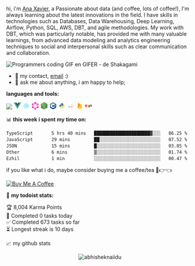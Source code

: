 hi, i'm [Ana Xavier](https://www.linkedin.com/in/anaxavier-tech/), a Passionate about data (and coffee, lots of coffee!), I'm always learning about the latest innovations in the field. I have skills in technologies such as Databases, Data Warehousing, Deep Learning, Airflow, Python, SQL, AWS, DBT, and agile methodologies. My work with DBT, which was particularly notable, has provided me with many valuable learnings, from advanced data modeling and analytics engineering techniques to social and interpersonal skills such as clear communication and collaboration.


  <img src="https://i.gifer.com/5eKX.gif" jsaction="VQAsE" class="sFlh5c pT0Scc iPVvYb" style="max-width: 800px; height: 349px; margin: 0px; width: 465px;" alt="Programmers coding GIF en GIFER - de Shakagami" jsname="kn3ccd" />
  
- 💼 my contact, [email](mailto:anaxavier.tech@gmail.com) :)
- 💬 ask me about anything, i am happy to help;

**languages and tools:**  

<code><img height="20" src="https://thumb.tildacdn.com/tild6238-3035-4335-a333-306335373139/-/resize/760x/-/format/webp/IMG_3349.jpg"></code>
<code><img height="20" src="https://raw.githubusercontent.com/github/explore/80688e429a7d4ef2fca1e82350fe8e3517d3494d/topics/vue/vue.png"></code>
<code><img height="20" src="https://raw.githubusercontent.com/github/explore/80688e429a7d4ef2fca1e82350fe8e3517d3494d/topics/react/react.png"></code>
<code><img height="20" src="https://raw.githubusercontent.com/github/explore/5c058a388828bb5fde0bcafd4bc867b5bb3f26f3/topics/graphql/graphql.png"></code>
<code><img height="20" src="https://raw.githubusercontent.com/github/explore/80688e429a7d4ef2fca1e82350fe8e3517d3494d/topics/nodejs/nodejs.png"></code>
<code><img height="20" src="https://raw.githubusercontent.com/github/explore/80688e429a7d4ef2fca1e82350fe8e3517d3494d/topics/cpp/cpp.png"></code>
<code><img height="20" src="https://raw.githubusercontent.com/github/explore/80688e429a7d4ef2fca1e82350fe8e3517d3494d/topics/python/python.png"></code>
<code><img height="20" src="https://raw.githubusercontent.com/github/explore/80688e429a7d4ef2fca1e82350fe8e3517d3494d/topics/mysql/mysql.png"></code>
<code><img height="20" src="https://raw.githubusercontent.com/github/explore/80688e429a7d4ef2fca1e82350fe8e3517d3494d/topics/firebase/firebase.png"></code>
<code><img height="20" src="https://raw.githubusercontent.com/github/explore/80688e429a7d4ef2fca1e82350fe8e3517d3494d/topics/git/git.png"></code>

📊 **this week i spent my time on:**
<!--START_SECTION:waka-->

```txt
TypeScript       5 hrs 40 mins   █████████████████████▓░░░   86.25 %
JavaScript       29 mins         ██░░░░░░░░░░░░░░░░░░░░░░░   07.52 %
JSON             15 mins         █░░░░░░░░░░░░░░░░░░░░░░░░   03.85 %
Other            6 mins          ▒░░░░░░░░░░░░░░░░░░░░░░░░   01.74 %
Ezhil            1 min           ░░░░░░░░░░░░░░░░░░░░░░░░░   00.47 %
```

<!--END_SECTION:waka-->

if you like what i do, maybe consider buying me a coffee/tea 🥺👉👈

<a href="https://www.buymeacoffee.com/abhisheknaiidu" target="_blank"><img src="https://cdn.buymeacoffee.com/buttons/v2/default-red.png" alt="Buy Me A Coffee" width="150" ></a>

🚧 **my todoist stats:**
<!-- TODO-IST:START -->
🏆  8,004 Karma Points           
🌸  Completed 0 tasks today           
✅  Completed 673 tasks so far           
⏳  Longest streak is 10 days
<!-- TODO-IST:END -->


📈 my github stats

<p align="center"> <img src="https://github-readme-stats.vercel.app/api?username=abhisheknaiidu&show_icons=true&theme=gotham" alt="abhisheknaiidu" />




